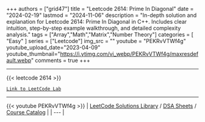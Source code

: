 
+++
authors = ["grid47"]
title = "Leetcode 2614: Prime In Diagonal"
date = "2024-02-19"
lastmod = "2024-11-06"
description = "In-depth solution and explanation for Leetcode 2614: Prime In Diagonal in C++. Includes clear intuition, step-by-step example walkthrough, and detailed complexity analysis."
tags = ["Array","Math","Matrix","Number Theory"]
categories = [
    "Easy"
]
series = ["Leetcode"]
img_src = ""
youtube = "PEKRvVTWf4g"
youtube_upload_date="2023-04-09"
youtube_thumbnail="https://i.ytimg.com/vi_webp/PEKRvVTWf4g/maxresdefault.webp"
comments = true
+++



---
{{< leetcode 2614 >}}

[`Link to LeetCode Lab`](https://leetcode.com/problems/prime-in-diagonal/description/)

---
{{< youtube PEKRvVTWf4g >}}
| [LeetCode Solutions Library](https://grid47.xyz/leetcode/) / [DSA Sheets](https://grid47.xyz/sheets/) / [Course Catalog](https://grid47.xyz/courses/) |
| --- |
